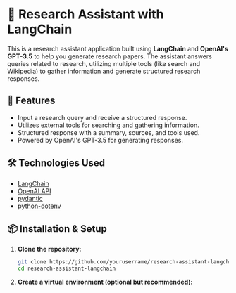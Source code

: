 # 🧠 Research Assistant with LangChain

This is a research assistant application built using **LangChain** and **OpenAI's GPT-3.5** to help you generate research papers. The assistant answers queries related to research, utilizing multiple tools (like search and Wikipedia) to gather information and generate structured research responses.

## 🚀 Features

- Input a research query and receive a structured response.
- Utilizes external tools for searching and gathering information.
- Structured response with a summary, sources, and tools used.
- Powered by OpenAI's GPT-3.5 for generating responses.

## 🛠️ Technologies Used

- [LangChain](https://www.langchain.com/)
- [OpenAI API](https://platform.openai.com/)
- [pydantic](https://pydantic-docs.helpmanual.io/)
- [python-dotenv](https://pypi.org/project/python-dotenv/)

## 📦 Installation & Setup

1. **Clone the repository:**
   ```bash
   git clone https://github.com/yourusername/research-assistant-langchain.git
   cd research-assistant-langchain
2. **Create a virtual environment (optional but recommended):**

